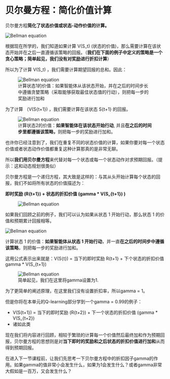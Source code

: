# 贝尔曼方程：简化价值计算

贝尔曼方程**简化了状态价值或状态-动作价值的计算。**


<img src="https://huggingface.co/datasets/huggingface-deep-rl-course/course-images/resolve/main/en/unit3/bellman.jpg" alt="Bellman equation"/>

根据现在所学的，我们知道如果计算 V(S_t) (状态的价值)，那么需要计算在该状态开始并在之后一直遵循该策略的回报。（**我们在下面的例子中定义的策略是一个贪心策略；简单起见，我们没有对奖励进行折扣计算**）

所以为了计算 V(S_t) ，我们需要计算期望回报的总和。因此：

<figure>
  <img src="https://huggingface.co/datasets/huggingface-deep-rl-course/course-images/resolve/main/en/unit3/bellman2.jpg" alt="Bellman equation"/>
  <figcaption>计算状态1的价值：如果智能体从该状态开始，并在之后的时间步长中遵循贪婪策略（采取能够获取最佳状态值的行动），则把每一步的奖励进行加和</figcaption>
</figure>

为了计算 （V(S{t+1}) ，我们需要计算在该状态 S{t+1} 的回报。

<figure>
  <img src="https://huggingface.co/datasets/huggingface-deep-rl-course/course-images/resolve/main/en/unit3/bellman3.jpg" alt="Bellman equation"/>
  <figcaption>计算状态2的价值：<b>如果智能体在该状态开始行动</b>, 并且<b>在之后的时间步里都遵循该策略，</b>则把每一步的奖励进行加和。</figcaption>
</figure>
也许你已经注意到了，我们在重复不同的状态价值的计算，如果你要对每一个状态价值或者状态动作价值都重复这种计算那真的是非常无聊。

所以**我们用贝尔曼方程**来代替对每一个状态或每一个状态动作对求预期回报。（提示：这和动态规划很类似）

贝尔曼方程是一个递归方程，其大致是这样的：与其从头开始计算每个状态的回报，我们不如将所有状态的价值描述为：

**即时奖励 (R{t+1}) + 状态的折扣价值 (gamma * V(S_{t+1}) )** 

<figure>
  <img src="https://huggingface.co/datasets/huggingface-deep-rl-course/course-images/resolve/main/en/unit3/bellman4.jpg" alt="Bellman equation"/>
</figure>


如果我们回顾之前的例子，我们可以认为如果从状态 1 开始行动，那么状态 1 的价值和预期累计回报相等。

<img src="https://huggingface.co/datasets/huggingface-deep-rl-course/course-images/resolve/main/en/unit3/bellman2.jpg" alt="Bellman equation"/>

计算状态 1 的价值：**如果智能体从状态 1 开始行动**，并一直**在之后的时间步中遵循该策略**，则把每一步的奖励进行加和。

这用公式表示出来就是：V(S{t})  = 当下的即时奖励  R{t+1}  + 下个状态的折扣价值  gamma * V(S_{t+1})

<figure>
  <img src="https://huggingface.co/datasets/huggingface-deep-rl-course/course-images/resolve/main/en/unit3/bellman6.jpg" alt="Bellman equation"/>
  <figcaption>简单起见，我们在这里将gamma设置为1.</figcaption>
</figure>
为了更简单的阐述原理，在这里我们没有设置折扣率，所以gamma = 1。

但是你将在本单元的Q-learning部分学到一个gamma = 0.99的例子：

- V(S{t+1})  = 当下的即时奖励  (R{t+2})  + 下一个状态的折扣价值 (gamma * V(S_{t+2}) 
- 诸如此类



现在我们将内容进行回顾，相较于繁琐的计算每一个价值然后最终加和作为预期回报，贝尔曼方程的思想则是对**当下即时的奖励和之后状态的折扣价值进行加和**从而得到预期回报。



在进入下一节课程前，让我们先思考一下贝尔曼方程中的折扣因子gamma的作用。如果gamma的值非常小会发生什么，如果为1会发生什么？或者gamma非常大假如是一百万，又会发生什么？
